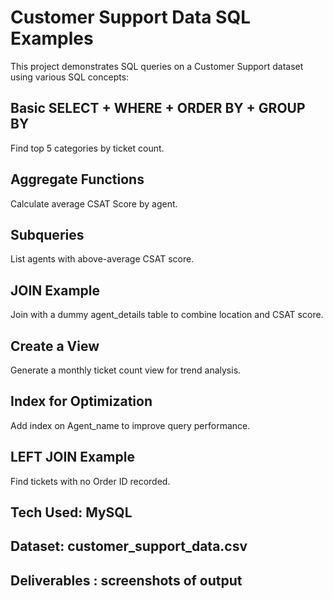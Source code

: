 # Customer Support Data SQL Examples
This project demonstrates SQL queries on a Customer Support dataset using various SQL concepts:

## Basic SELECT + WHERE + ORDER BY + GROUP BY
Find top 5 categories by ticket count.

## Aggregate Functions
Calculate average CSAT Score by agent.

## Subqueries
List agents with above-average CSAT score.

## JOIN Example
Join with a dummy agent_details table to combine location and CSAT score.

## Create a View
Generate a monthly ticket count view for trend analysis.

## Index for Optimization
Add index on Agent_name to improve query performance.

## LEFT JOIN Example
Find tickets with no Order ID recorded.

## Tech Used: MySQL
## Dataset: customer_support_data.csv
## Deliverables : screenshots of output

